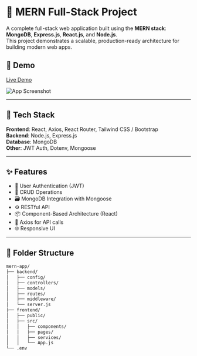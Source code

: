 # 🚀 MERN Full-Stack Project

A complete full-stack web application built using the **MERN stack**:  
**MongoDB**, **Express.js**, **React.js**, and **Node.js**.  
This project demonstrates a scalable, production-ready architecture for building modern web apps.

## 📸 Demo

<!-- Add your live project link or screenshot -->
[Live Demo](https://your-live-link.com)

![App Screenshot](screenshots/demo.png)

---

## 🧰 Tech Stack

**Frontend**: React, Axios, React Router, Tailwind CSS / Bootstrap  
**Backend**: Node.js, Express.js  
**Database**: MongoDB  
**Other**: JWT Auth, Dotenv, Mongoose

---

## ✨ Features

- 🔐 User Authentication (JWT)
- 📝 CRUD Operations
- 🗃️ MongoDB Integration with Mongoose
- ⚙️ RESTful API
- 📦 Component-Based Architecture (React)
- 📡 Axios for API calls
- 🌐 Responsive UI

---

## 📂 Folder Structure

```bash
mern-app/
├── backend/
│   ├── config/
│   ├── controllers/
│   ├── models/
│   ├── routes/
│   ├── middleware/
│   └── server.js
├── frontend/
│   ├── public/
│   ├── src/
│   │   ├── components/
│   │   ├── pages/
│   │   ├── services/
│   │   └── App.js
└── .env
